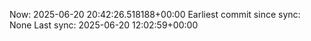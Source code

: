 Now: 2025-06-20 20:42:26.518188+00:00 Earliest commit since sync: None Last sync: 2025-06-20 12:02:59+00:00
